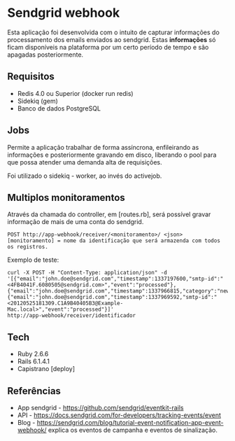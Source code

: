 # Sendgrid webhook


Esta aplicação foi desenvolvida com o intuito de capturar informações do processamento dos emails enviados ao sendgrid. Estas **informações** só ficam disponíveis na plataforma por um certo período de tempo e são apagadas posteriormente.


## Requisitos
* Redis 4.0 ou Superior (docker run redis)
* Sidekiq (gem)
* Banco de dados PostgreSQL 


## Jobs
Permite a aplicação trabalhar de forma assíncrona, enfileirando as informações e posteriormente gravando em disco, liberando o pool para que possa atender uma demanda alta de requisições.

Foi utilizado o sidekiq - worker, ao invés do activejob.

## Multiplos monitoramentos

Através da chamada do controller, em [routes.rb], será possível gravar informação de mais de uma conta do sendgrid. 

```
POST http://app-webhook/receiver/<monitoramento>/ <json>
[monitoramento] = nome da identificação que será armazenda com todos os registros.
```
Exemplo de teste:

```
curl -X POST -H "Content-Type: application/json" -d '[{"email":"john.doe@sendgrid.com","timestamp":1337197600,"smtp-id":"<4FB4041F.6080505@sendgrid.com>","event":"processed"},{"email":"john.doe@sendgrid.com","timestamp":1337966815,"category":"newuser","event":"click","url":"https://sendgrid.com"},{"email":"john.doe@sendgrid.com","timestamp":1337969592,"smtp-id":"<20120525181309.C1A9B40405B3@Example-Mac.local>","event":"processed"}]' 
http://app-webhook/receiver/identificador
```
 
## Tech
* Ruby 2.6.6
* Rails 6.1.4.1
* Capistrano [deploy]

## Referências
* App sendgrid - https://github.com/sendgrid/eventkit-rails
* API - https://docs.sendgrid.com/for-developers/tracking-events/event
* Blog - https://sendgrid.com/blog/tutorial-event-notification-app-event-webhook/ explica os eventos de campanha e eventos de sinalização.
